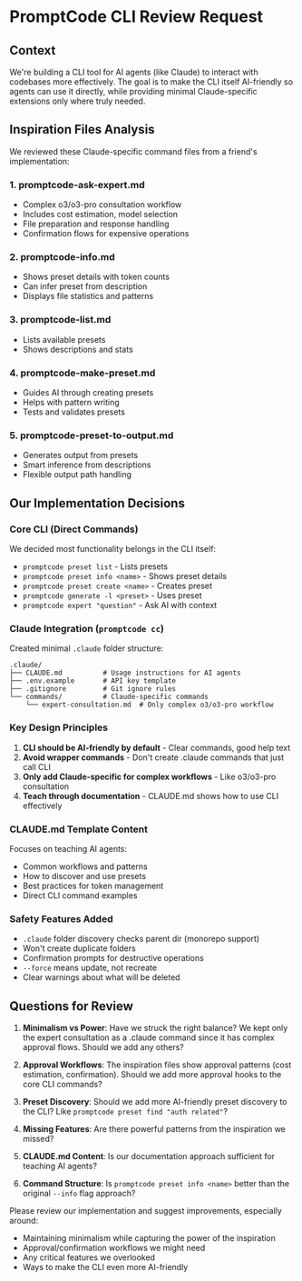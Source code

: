 # PromptCode CLI Review Request

## Context
We're building a CLI tool for AI agents (like Claude) to interact with codebases more effectively. The goal is to make the CLI itself AI-friendly so agents can use it directly, while providing minimal Claude-specific extensions only where truly needed.

## Inspiration Files Analysis
We reviewed these Claude-specific command files from a friend's implementation:

### 1. **promptcode-ask-expert.md**
- Complex o3/o3-pro consultation workflow
- Includes cost estimation, model selection
- File preparation and response handling
- Confirmation flows for expensive operations

### 2. **promptcode-info.md** 
- Shows preset details with token counts
- Can infer preset from description
- Displays file statistics and patterns

### 3. **promptcode-list.md**
- Lists available presets
- Shows descriptions and stats

### 4. **promptcode-make-preset.md**
- Guides AI through creating presets
- Helps with pattern writing
- Tests and validates presets

### 5. **promptcode-preset-to-output.md**
- Generates output from presets
- Smart inference from descriptions
- Flexible output path handling

## Our Implementation Decisions

### Core CLI (Direct Commands)
We decided most functionality belongs in the CLI itself:
- `promptcode preset list` - Lists presets
- `promptcode preset info <name>` - Shows preset details  
- `promptcode preset create <name>` - Creates preset
- `promptcode generate -l <preset>` - Uses preset
- `promptcode expert "question"` - Ask AI with context

### Claude Integration (`promptcode cc`)
Created minimal `.claude` folder structure:
```
.claude/
├── CLAUDE.md          # Usage instructions for AI agents
├── .env.example       # API key template
├── .gitignore         # Git ignore rules
└── commands/          # Claude-specific commands
    └── expert-consultation.md  # Only complex o3/o3-pro workflow
```

### Key Design Principles
1. **CLI should be AI-friendly by default** - Clear commands, good help text
2. **Avoid wrapper commands** - Don't create .claude commands that just call CLI
3. **Only add Claude-specific for complex workflows** - Like o3/o3-pro consultation
4. **Teach through documentation** - CLAUDE.md shows how to use CLI effectively

### CLAUDE.md Template Content
Focuses on teaching AI agents:
- Common workflows and patterns
- How to discover and use presets
- Best practices for token management
- Direct CLI command examples

### Safety Features Added
- `.claude` folder discovery checks parent dir (monorepo support)
- Won't create duplicate folders
- Confirmation prompts for destructive operations
- `--force` means update, not recreate
- Clear warnings about what will be deleted

## Questions for Review

1. **Minimalism vs Power**: Have we struck the right balance? We kept only the expert consultation as a .claude command since it has complex approval flows. Should we add any others?

2. **Approval Workflows**: The inspiration files show approval patterns (cost estimation, confirmation). Should we add more approval hooks to the core CLI commands?

3. **Preset Discovery**: Should we add more AI-friendly preset discovery to the CLI? Like `promptcode preset find "auth related"`?

4. **Missing Features**: Are there powerful patterns from the inspiration we missed?

5. **CLAUDE.md Content**: Is our documentation approach sufficient for teaching AI agents?

6. **Command Structure**: Is `promptcode preset info <name>` better than the original `--info` flag approach?

Please review our implementation and suggest improvements, especially around:
- Maintaining minimalism while capturing the power of the inspiration
- Approval/confirmation workflows we might need
- Any critical features we overlooked
- Ways to make the CLI even more AI-friendly